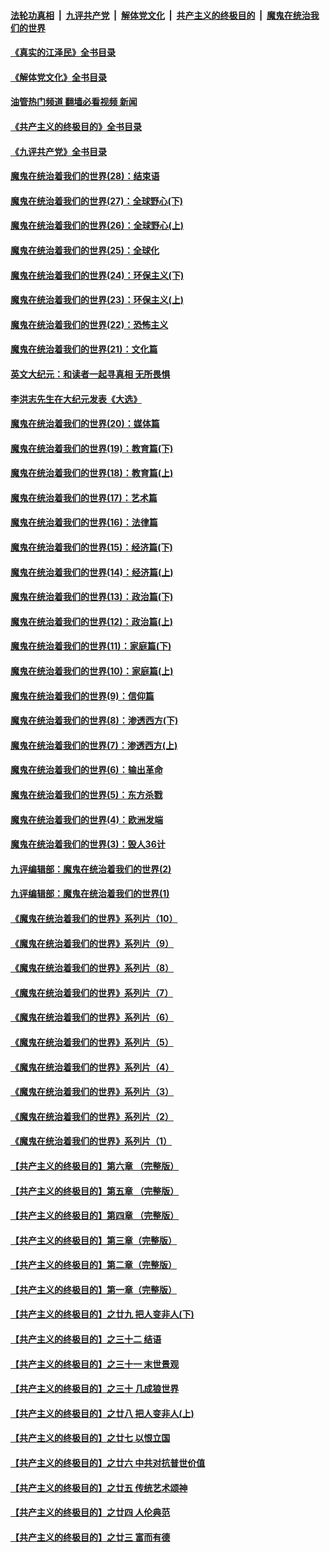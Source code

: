 ####  [法轮功真相](../../../../basic/blob/master/README.md?t=07191531) &nbsp;|&nbsp; [九评共产党](../../../../9ping.md/blob/master/README.md?t=07191531) &nbsp;|&nbsp; [解体党文化](../../../../jtdwh.md/blob/master/README.md?t=07191531)  &nbsp;|&nbsp; [共产主义的终极目的](../../../../gczydzjmd.md/blob/master/README.md?t=07191531) &nbsp;|&nbsp; [魔鬼在统治我们的世界](../../../../mgztzwmdsj.md/blob/master/README.md?t=07191531) 

#### [《真实的江泽民》全书目录](../pages/nsc422/n13721399.md?t=07191531) 

#### [《解体党文化》全书目录](../pages/nsc422/n13721157.md?t=07191531) 

#### [油管热门频道 翻墙必看视频 新闻](http://45.76.130.85:81/youtube.html?07191531)

#### [《共产主义的终极目的》全书目录](../pages/nsc422/n13721048.md?t=07191531) 

#### [《九评共产党》全书目录](../pages/nsc422/n13708085.md?t=07191531) 

#### [魔鬼在统治着我们的世界(28)：结束语](../pages/nsc422/n10936246.md?t=07191531) 

#### [魔鬼在统治着我们的世界(27)：全球野心(下)](../pages/nsc422/n10928319.md?t=07191531) 

#### [魔鬼在统治着我们的世界(26)：全球野心(上)](../pages/nsc422/n10900318.md?t=07191531) 

#### [魔鬼在统治着我们的世界(25)：全球化](../pages/nsc422/n10788205.md?t=07191531) 

#### [魔鬼在统治着我们的世界(24)：环保主义(下)](../pages/nsc422/n10695307.md?t=07191531) 

#### [魔鬼在统治着我们的世界(23)：环保主义(上)](../pages/nsc422/n10688613.md?t=07191531) 

#### [魔鬼在统治着我们的世界(22)：恐怖主义](../pages/nsc422/n10614727.md?t=07191531) 

#### [魔鬼在统治着我们的世界(21)：文化篇](../pages/nsc422/n10597706.md?t=07191531) 

#### [英文大纪元：和读者一起寻真相 无所畏惧](../pages/nsc422/n12542027.md?t=07191531) 

#### [李洪志先生在大纪元发表《大选》](../pages/nsc422/n12534746.md?t=07191531) 

#### [魔鬼在统治着我们的世界(20)：媒体篇](../pages/nsc422/n10586579.md?t=07191531) 

#### [魔鬼在统治着我们的世界(19)：教育篇(下)](../pages/nsc422/n10564808.md?t=07191531) 

#### [魔鬼在统治着我们的世界(18)：教育篇(上)](../pages/nsc422/n10526970.md?t=07191531) 

#### [魔鬼在统治着我们的世界(17)：艺术篇](../pages/nsc422/n10499093.md?t=07191531) 

#### [魔鬼在统治着我们的世界(16)：法律篇](../pages/nsc422/n10485969.md?t=07191531) 

#### [魔鬼在统治着我们的世界(15)：经济篇(下)](../pages/nsc422/n10469975.md?t=07191531) 

#### [魔鬼在统治着我们的世界(14)：经济篇(上)](../pages/nsc422/n10457370.md?t=07191531) 

#### [魔鬼在统治着我们的世界(13)：政治篇(下)](../pages/nsc422/n10448270.md?t=07191531) 

#### [魔鬼在统治着我们的世界(12)：政治篇(上)](../pages/nsc422/n10444576.md?t=07191531) 

#### [魔鬼在统治着我们的世界(11)：家庭篇(下)](../pages/nsc422/n10440961.md?t=07191531) 

#### [魔鬼在统治着我们的世界(10)：家庭篇(上)](../pages/nsc422/n10435448.md?t=07191531) 

#### [魔鬼在统治着我们的世界(9)：信仰篇](../pages/nsc422/n10432159.md?t=07191531) 

#### [魔鬼在统治着我们的世界(8)：渗透西方(下)](../pages/nsc422/n10429603.md?t=07191531) 

#### [魔鬼在统治着我们的世界(7)：渗透西方(上)](../pages/nsc422/n10426013.md?t=07191531) 

#### [魔鬼在统治着我们的世界(6)：输出革命](../pages/nsc422/n10421536.md?t=07191531) 

#### [魔鬼在统治着我们的世界(5)：东方杀戮](../pages/nsc422/n10417707.md?t=07191531) 

#### [魔鬼在统治着我们的世界(4)：欧洲发端](../pages/nsc422/n10414890.md?t=07191531) 

#### [魔鬼在统治着我们的世界(3)：毁人36计](../pages/nsc422/n10411583.md?t=07191531) 

#### [九评编辑部：魔鬼在统治着我们的世界(2)](../pages/nsc422/n10410036.md?t=07191531) 

#### [九评编辑部：魔鬼在统治着我们的世界(1)](../pages/nsc422/n10406825.md?t=07191531) 

#### [《魔鬼在统治着我们的世界》系列片（10）](../pages/nsc422/n12292670.md?t=07191531) 

#### [《魔鬼在统治着我们的世界》系列片（9）](../pages/nsc422/n12290859.md?t=07191531) 

#### [《魔鬼在统治着我们的世界》系列片（8）](../pages/nsc422/n12287445.md?t=07191531) 

#### [《魔鬼在统治着我们的世界》系列片（7）](../pages/nsc422/n12283425.md?t=07191531) 

#### [《魔鬼在统治着我们的世界》系列片（6）](../pages/nsc422/n12282314.md?t=07191531) 

#### [《魔鬼在统治着我们的世界》系列片（5）](../pages/nsc422/n12281419.md?t=07191531) 

#### [《魔鬼在统治着我们的世界》系列片（4）](../pages/nsc422/n12274024.md?t=07191531) 

#### [《魔鬼在统治着我们的世界》系列片（3）](../pages/nsc422/n12271322.md?t=07191531) 

#### [《魔鬼在统治着我们的世界》系列片（2）](../pages/nsc422/n12269049.md?t=07191531) 

#### [《魔鬼在统治着我们的世界》系列片（1）](../pages/nsc422/n12267575.md?t=07191531) 

#### [【共产主义的终极目的】第六章 （完整版）](../pages/nsc422/n11428913.md?t=07191531) 

#### [【共产主义的终极目的】第五章 （完整版）](../pages/nsc422/n11428912.md?t=07191531) 

#### [【共产主义的终极目的】第四章 （完整版）](../pages/nsc422/n11428907.md?t=07191531) 

#### [【共产主义的终极目的】第三章（完整版）](../pages/nsc422/n11428848.md?t=07191531) 

#### [【共产主义的终极目的】第二章（完整版）](../pages/nsc422/n11428831.md?t=07191531) 

#### [【共产主义的终极目的】第一章（完整版）](../pages/nsc422/n11417651.md?t=07191531) 

#### [【共产主义的终极目的】之廿九 把人变非人(下)](../pages/nsc422/n11344140.md?t=07191531) 

#### [【共产主义的终极目的】之三十二 结语](../pages/nsc422/n11360535.md?t=07191531) 

#### [【共产主义的终极目的】之三十一 末世景观](../pages/nsc422/n11351129.md?t=07191531) 

#### [【共产主义的终极目的】之三十 几成狼世界](../pages/nsc422/n11348280.md?t=07191531) 

#### [【共产主义的终极目的】之廿八 把人变非人(上)](../pages/nsc422/n11340492.md?t=07191531) 

#### [【共产主义的终极目的】之廿七 以恨立国](../pages/nsc422/n11336944.md?t=07191531) 

#### [【共产主义的终极目的】之廿六 中共对抗普世价值](../pages/nsc422/n11324785.md?t=07191531) 

#### [【共产主义的终极目的】之廿五 传统艺术颂神](../pages/nsc422/n11296396.md?t=07191531) 

#### [【共产主义的终极目的】之廿四 人伦典范](../pages/nsc422/n11296397.md?t=07191531) 

#### [【共产主义的终极目的】之廿三 富而有德](../pages/nsc422/n11283598.md?t=07191531) 

<img src='http://gfw-breaker.win/goodnews/indexes/nsc422.md' width='0px' height='0px'/>
